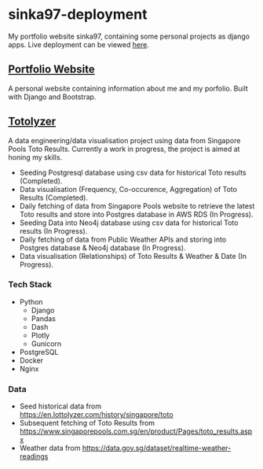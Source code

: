 # sinka97-deployment
My portfolio website sinka97, containing some personal projects as django apps.
Live deployment can be viewed [here](https://sinka97.com/).

## [Portfolio Website](https://sinka97.com/portfolio/)
A personal website containing information about me and my porfolio.
Built with Django and Bootstrap.

## [Totolyzer](https://sinka97.com/totolyzer/)
A data engineering/data visualisation project using data from Singapore Pools Toto Results.
Currently a work in progress, the project is aimed at honing my skills.
* Seeding Postgresql database using csv data for historical Toto results (Completed).
* Data visualisation (Frequency, Co-occurence, Aggregation) of Toto Results (Completed).
* Daily fetching of data from Singapore Pools website to retrieve the latest Toto results and store into Postgres database in AWS RDS (In Progress).
* Seeding Data into Neo4j database using csv data for historical Toto results (In Progress).
* Daily fetching of data from Public Weather APIs and storing into Postgres database & Neo4j database (In Progress).
* Data visualisation (Relationships) of Toto Results & Weather & Date (In Progress).

### Tech Stack
* Python
  * Django
  * Pandas
  * Dash
  * Plotly
  * Gunicorn
* PostgreSQL
* Docker
* Nginx

### Data
* Seed historical data from https://en.lottolyzer.com/history/singapore/toto
* Subsequent fetching of Toto Results from https://www.singaporepools.com.sg/en/product/Pages/toto_results.aspx
* Weather data from https://data.gov.sg/dataset/realtime-weather-readings